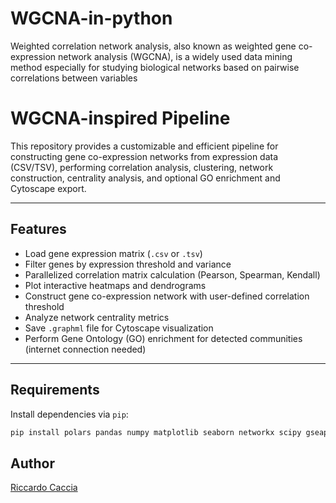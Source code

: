 # WGCNA-in-python
Weighted correlation network analysis, also known as weighted gene co-expression network analysis (WGCNA), is a widely used data mining method especially for studying biological networks based on pairwise correlations between variables

# WGCNA-inspired Pipeline

This repository provides a customizable and efficient pipeline for constructing gene co-expression networks from expression data (CSV/TSV), performing correlation analysis, clustering, network construction, centrality analysis, and optional GO enrichment and Cytoscape export.

---

## Features

- Load gene expression matrix (`.csv` or `.tsv`)
- Filter genes by expression threshold and variance
- Parallelized correlation matrix calculation (Pearson, Spearman, Kendall)
- Plot interactive heatmaps and dendrograms
- Construct gene co-expression network with user-defined correlation threshold
- Analyze network centrality metrics
- Save `.graphml` file for Cytoscape visualization
- Perform Gene Ontology (GO) enrichment for detected communities (internet connection needed)

---

## Requirements

Install dependencies via `pip`:

```bash
pip install polars pandas numpy matplotlib seaborn networkx scipy gseapy plotly
```
## Author
[Riccardo Caccia](https://github.com/riccardocaccia)


